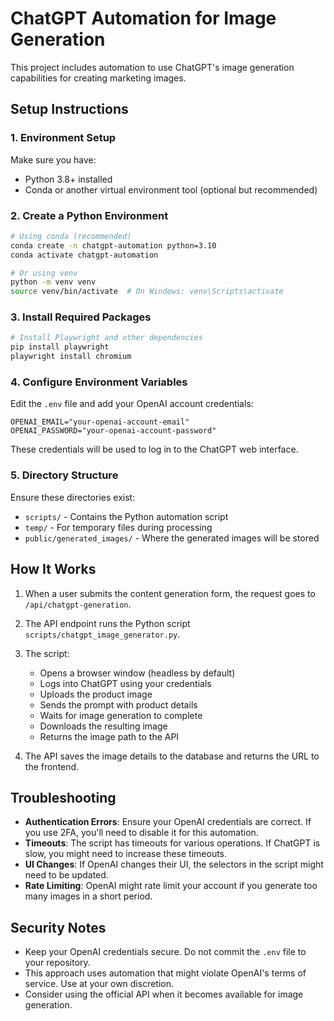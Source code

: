 # ChatGPT Automation for Image Generation

This project includes automation to use ChatGPT's image generation capabilities for creating marketing images.

## Setup Instructions

### 1. Environment Setup

Make sure you have:
- Python 3.8+ installed
- Conda or another virtual environment tool (optional but recommended)

### 2. Create a Python Environment

```bash
# Using conda (recommended)
conda create -n chatgpt-automation python=3.10
conda activate chatgpt-automation

# Or using venv
python -m venv venv
source venv/bin/activate  # On Windows: venv\Scripts\activate
```

### 3. Install Required Packages

```bash
# Install Playwright and other dependencies
pip install playwright
playwright install chromium
```

### 4. Configure Environment Variables

Edit the `.env` file and add your OpenAI account credentials:

```
OPENAI_EMAIL="your-openai-account-email"
OPENAI_PASSWORD="your-openai-account-password"
```

These credentials will be used to log in to the ChatGPT web interface.

### 5. Directory Structure

Ensure these directories exist:
- `scripts/` - Contains the Python automation script
- `temp/` - For temporary files during processing
- `public/generated_images/` - Where the generated images will be stored

## How It Works

1. When a user submits the content generation form, the request goes to `/api/chatgpt-generation`.
2. The API endpoint runs the Python script `scripts/chatgpt_image_generator.py`.
3. The script:
   - Opens a browser window (headless by default)
   - Logs into ChatGPT using your credentials
   - Uploads the product image
   - Sends the prompt with product details
   - Waits for image generation to complete
   - Downloads the resulting image
   - Returns the image path to the API

4. The API saves the image details to the database and returns the URL to the frontend.

## Troubleshooting

- **Authentication Errors**: Ensure your OpenAI credentials are correct. If you use 2FA, you'll need to disable it for this automation.
- **Timeouts**: The script has timeouts for various operations. If ChatGPT is slow, you might need to increase these timeouts.
- **UI Changes**: If OpenAI changes their UI, the selectors in the script might need to be updated.
- **Rate Limiting**: OpenAI might rate limit your account if you generate too many images in a short period.

## Security Notes

- Keep your OpenAI credentials secure. Do not commit the `.env` file to your repository.
- This approach uses automation that might violate OpenAI's terms of service. Use at your own discretion.
- Consider using the official API when it becomes available for image generation. 